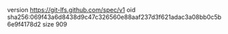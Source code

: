 version https://git-lfs.github.com/spec/v1
oid sha256:069f43a6d8438d9c47c326560e88aaf237d3f621adac3a08bb0c5b6e9f4178d2
size 909
